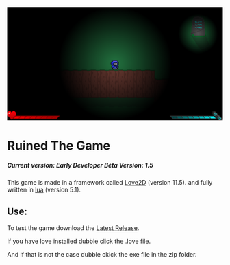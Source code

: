 <img src="assets/textures/README.png">
<h1>Ruined The Game</h1>
<h5>Current version: <strong>Early Developer Bèta Version: 1.5</strong></h5>
<p>This game is made in a framework called <a href="https://love2d.org/">Love2D</a> (version 11.5). and fully written in <a href="https://www.lua.org/">lua</a> (version 5.1).</p>
<h2>Use:</h2>
<p>To test the game download the <a href="https://github.com/Mikert1/Ruined/releases/tag/v1.4-early-developer-beta">Latest Release</a>.</p>
<p>If you have love installed dubble click the .love file.</p>
<p>And if that is not the case dubble ckick the exe file in the zip folder.</p>